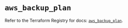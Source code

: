 # `aws_backup_plan`

Refer to the Terraform Registry for docs: [`aws_backup_plan`](https://registry.terraform.io/providers/hashicorp/aws/5.50.0/docs/resources/backup_plan).
